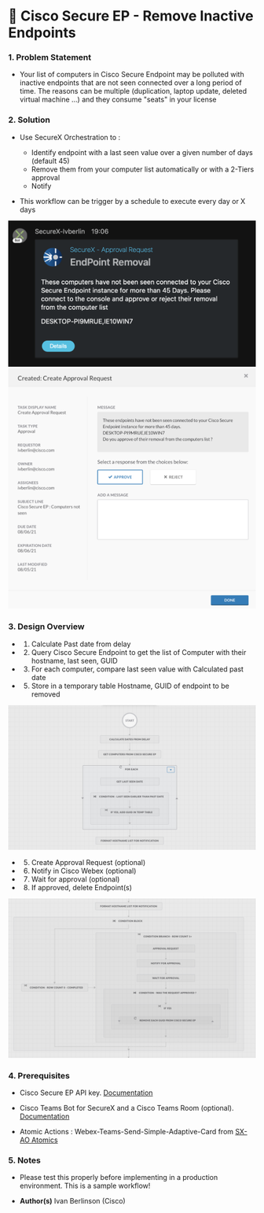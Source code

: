 # 🧽 Cisco Secure EP - Remove Inactive Endpoints


### 1. Problem Statement

* Your list of computers in Cisco Secure Endpoint may be polluted with inactive endpoints that are not seen connected over a long period of time. The reasons can be multiple (duplication, laptop update, deleted virtual machine ...) and they consume "seats" in your license

### 2. Solution

* Use SecureX Orchestration to : 
  * Identify endpoint with a last seen value over a given number of days (default 45)
  * Remove them from your computer list automatically or with a 2-Tiers approval
  * Notify
  
* This workflow can be trigger by a schedule to execute every day or X days

![Screenshot - Notification Webex](https://github.com/iberlinson/SX-AO/blob/main/Images/readme___EP_Removal_Webex.png)
![Screenshot - Approval](https://github.com/iberlinson/SX-AO/blob/main/Images/readme___EP_Removal_Approval.png)

  
### 3. Design Overview

  * 1. Calculate Past date from delay
  * 2. Query Cisco Secure Endpoint to get the list of Computer with their hostname, last seen, GUID
  * 3. For each computer, compare last seen value with Calculated past date
  * 5. Store in a temporary table Hostname, GUID of endpoint to be removed
  
![Screenshot - WKF1](https://github.com/iberlinson/SX-AO/blob/main/Images/readme___EP_Removal_WKF1.png)

  * 5. Create Approval Request (optional)
  * 6. Notify in Cisco Webex (optional)
  * 7. Wait for approval (optional)
  * 8. If approved, delete Endpoint(s)
  
 ![Screenshot - WKF2](https://github.com/iberlinson/SX-AO/blob/main/Images/readme___EP_Removal_WKF2.png)
 

### 4. Prerequisites

* Cisco Secure EP API key. [Documentation](https://console.amp.cisco.com/help/en/wwhelp/wwhimpl/js/html/wwhelp.htm)
* Cisco Teams Bot for SecureX and a Cisco Teams Room (optional). [Documentation](https://developer.webex.com/docs/bots)

* Atomic Actions : Webex-Teams-Send-Simple-Adaptive-Card from [SX-AO Atomics](https://github.com/iberlinson/SX-AO/tree/main/Atomics)


### 5. Notes
* Please test this properly before implementing in a production environment. This is a sample workflow!

* **Author(s)**
Ivan Berlinson (Cisco)